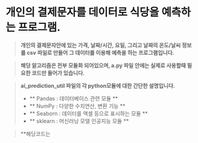 # 개인의 결제문자를 데이터로 식당을 예측하는 프로그램.

> **개인의 결제문자안에 있는 가격, 날짜/시간, 요일, 그리고 날짜의 온도/날씨 정보를 csv 파일로 만들어 그 데이터를 이용해 예측을 하는 프로그램입니다.**

> **해당 알고리즘은 전부 모듈화 되어있으며, a.py 파일 안에는 실제로 사용할때 필요한 코드만 들어가 있습니다.**

> **ai_prediction_util 파일의 각 python모듈에 대한 간단한 설명입니다.**
> * ** Pandas : 데이터베이스 관련 모듈 **
> * ** NumPy : 다양한 수치연산, 변환 기능 ** 
> * ** Seaborn : 데이터를 액셀 등으로 표시하는 모듈 **
> * ** sklearn : 머신러닝 모델 인공지능 모듈 **

> **해당코드는
